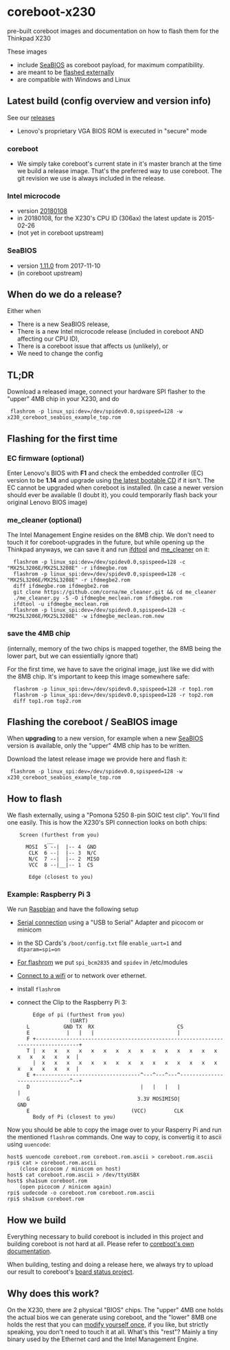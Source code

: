 # coreboot-x230
pre-built coreboot images and documentation on how to flash them for the Thinkpad X230

These images
* include [SeaBIOS](https://seabios.org/SeaBIOS) as coreboot payload, for maximum compatibility.
* are meant to be [flashed externally](#how-to-flash)
* are compatible with Windows and Linux

## Latest build (config overview and version info)
See our [releases](https://github.com/merge/coreboot-x230/releases)

* Lenovo's proprietary VGA BIOS ROM is executed in "secure" mode

### coreboot
* We simply take coreboot's current state in it's master branch at the time we build a release image.
That's the preferred way to use coreboot. The git revision we use is always included in the release.

### Intel microcode
* version [20180108](https://downloadcenter.intel.com/download/27431/Linux-Processor-Microcode-Data-File)
* in 20180108, for the X230's CPU ID (306ax) the latest update is 2015-02-26
* (not yet in coreboot upstream)

### SeaBIOS
* version [1.11.0](https://seabios.org/Releases#SeaBIOS_1.11.0) from 2017-11-10
* (in coreboot upstream)

## When do we do a release?
Either when
* There is a new SeaBIOS release,
* There is a new Intel microcode release (included in coreboot AND affecting our CPU ID),
* There is a coreboot issue that affects us (unlikely), or
* We need to change the config

## TL;DR
Download a released image, connect your hardware SPI flasher to the "upper"
4MB chip in your X230, and do

     flashrom -p linux_spi:dev=/dev/spidev0.0,spispeed=128 -w x230_coreboot_seabios_example_top.rom


## Flashing for the first time

### EC firmware (optional)
Enter Lenovo's BIOS with __F1__ and check the embedded controller (EC) version to be
__1.14__ and upgrade using [the latest bootable CD](https://support.lenovo.com/at/en/downloads/ds029188)
if it isn't. The EC cannot be upgraded when coreboot is installed. (In case a newer
version should ever be available (I doubt it), you could temporarily flash back your
original Lenovo BIOS image)

### me_cleaner (optional)
The Intel Management Engine resides on the 8MB chip. We don't need to touch it
for coreboot-upgrades in the future, but while opening up the Thinkpad anyways,
we can save it and run [ifdtool](https://github.com/coreboot/coreboot/tree/master/util/ifdtool)
and [me_cleaner](https://github.com/corna/me_cleaner) on it:


      flashrom -p linux_spi:dev=/dev/spidev0.0,spispeed=128 -c "MX25L3206E/MX25L3208E" -r ifdmegbe.rom
      flashrom -p linux_spi:dev=/dev/spidev0.0,spispeed=128 -c "MX25L3206E/MX25L3208E" -r ifdmegbe2.rom
      diff ifdmegbe.rom ifdmegbe2.rom
      git clone https://github.com/corna/me_cleaner.git && cd me_cleaner
      ./me_cleaner.py -S -O ifdmegbe_meclean.rom ifdmegbe.rom
      ifdtool -u ifdmegbe_meclean.rom
      flashrom -p linux_spi:dev=/dev/spidev0.0,spispeed=128 -c "MX25L3206E/MX25L3208E" -w ifdmegbe_meclean.rom.new

### save the 4MB chip
(internally, memory of the two chips is mapped together, the 8MB being the lower
part, but we can essientially ignore that)

For the first time, we have to save the original image, just like we did with
the 8MB chip. It's important to keep this image somewhere safe:


      flashrom -p linux_spi:dev=/dev/spidev0.0,spispeed=128 -r top1.rom
      flashrom -p linux_spi:dev=/dev/spidev0.0,spispeed=128 -r top2.rom
      diff top1.rom top2.rom

## Flashing the coreboot / SeaBIOS image
When __upgrading__ to a new version, for example when a new [SeaBIOS](https://seabios.org/Releases)
version is available, only the "upper" 4MB chip has to be written.

Download the latest release image we provide here and flash it:


     flashrom -p linux_spi:dev=/dev/spidev0.0,spispeed=128 -w x230_coreboot_seabios_example_top.rom

## How to flash
We flash externally, using a "Pomona 5250 8-pin SOIC test clip". You'll find
one easily. This is how the X230's SPI connection looks on both chips:


		Screen (furthest from you)
			     __
		  MOSI  5 --|  |-- 4  GND
		   CLK  6 --|  |-- 3  N/C
		   N/C  7 --|  |-- 2  MISO
		   VCC  8 --|__|-- 1  CS

		   Edge (closest to you)


### Example: Raspberry Pi 3
We run [Raspbian](https://www.raspberrypi.org/downloads/raspbian/)
and have the following setup
* [Serial connection](https://elinux.org/RPi_Serial_Connection) using a "USB to Serial" Adapter and picocom or minicom
* in the SD Cards's `/boot/config.txt` file `enable_uart=1` and `dtparam=spi=on`
* [For flashrom](https://www.flashrom.org/RaspberryPi) we put `spi_bcm2835` and `spidev` in /etc/modules
* [Connect to a wifi](https://www.raspberrypi.org/documentation/configuration/wireless/wireless-cli.md) or to network over ethernet.
* install `flashrom`
* connect the Clip to the Raspberry Pi 3:


		   Edge of pi (furthest from you)
		               (UART)
		 L           GND TX  RX                           CS
		 E            |   |   |                           |
		 F +---------------------------------------------------------------------------------+
		 T |  x   x   x   x   x   x   x   x   x   x   x   x   x   x   x   x   x   x   x   x  |
		   |  x   x   x   x   x   x   x   x   x   x   x   x   x   x   x   x   x   x   x   x  |
		 E +----------------------------------^---^---^---^-------------------------------^--+
		 D                                    |   |   |   |                               |
		 G                                   3.3V MOSIMISO|                              GND
		 E                                 (VCC)         CLK
		   Body of Pi (closest to you)


Now you should be able to copy the image over to your Rasperry Pi and run the
mentioned `flashrom` commands. One way to copy, is convertig it to ascii using
`uuencode`:


	host$ uuencode coreboot.rom coreboot.rom.ascii > coreboot.rom.ascii
	rpi$ cat > coreboot.rom.ascii
		(close picocom / minicom on host)
	host$ cat coreboot.rom.ascii > /dev/ttyUSBX
	host$ sha1sum coreboot.rom
		(open picocom / minicom again)
	rpi$ uudecode -o coreboot.rom coreboot.rom.ascii
	rpi$ sha1sum coreboot.rom


## How we build
Everything necessary to build coreboot is included in this project and building
coreboot is not hard at all. Please refer to [coreboot's own documentation](https://www.coreboot.org/Build_HOWTO).

When building, testing and doing a release here, we always try to upload our
result to coreboot's [board status project](https://www.coreboot.org/Supported_Motherboards).

## Why does this work?
On the X230, there are 2 physical "BIOS" chips. The "upper" 4MB
one holds the actual bios we can generate using coreboot, and the "lower" 8MB
one holds the rest that you can [modify yourself once](#flashing-for-the-first-time),
if you like, but strictly speaking, you don't need to touch it at all. What's this "rest"?
Mainly a tiny binary used by the Ethernet card and the Intel Management Engine.
